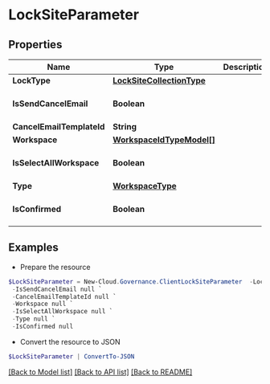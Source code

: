 # LockSiteParameter
## Properties

Name | Type | Description | Notes
------------ | ------------- | ------------- | -------------
**LockType** | [**LockSiteCollectionType**](LockSiteCollectionType.md) |  | [optional] 
**IsSendCancelEmail** | **Boolean** |  | [optional] [default to $false]
**CancelEmailTemplateId** | **String** |  | [optional] 
**Workspace** | [**WorkspaceIdTypeModel[]**](WorkspaceIdTypeModel.md) |  | [optional] 
**IsSelectAllWorkspace** | **Boolean** |  | [optional] [default to $false]
**Type** | [**WorkspaceType**](WorkspaceType.md) |  | [optional] 
**IsConfirmed** | **Boolean** |  | [optional] [default to $false]

## Examples

- Prepare the resource
```powershell
$LockSiteParameter = New-Cloud.Governance.ClientLockSiteParameter  -LockType null `
 -IsSendCancelEmail null `
 -CancelEmailTemplateId null `
 -Workspace null `
 -IsSelectAllWorkspace null `
 -Type null `
 -IsConfirmed null
```

- Convert the resource to JSON
```powershell
$LockSiteParameter | ConvertTo-JSON
```

[[Back to Model list]](../README.md#documentation-for-models) [[Back to API list]](../README.md#documentation-for-api-endpoints) [[Back to README]](../README.md)

